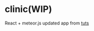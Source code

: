 # clinic(WIP)

React + meteor.js updated app from [tuts](https://www.youtube.com/watch?v=x7fRZv5FDQ8&index=1&list=PLfpwrOQ4tSMRdSDcrJ6oG8dQmYU2N5y-B)